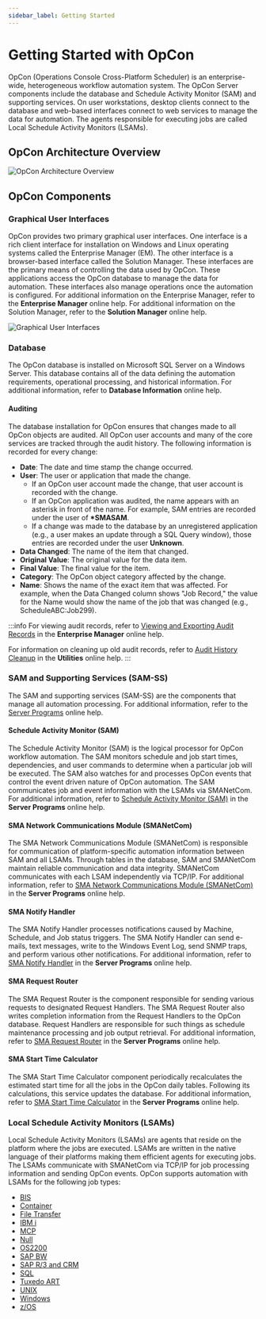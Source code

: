 ```yaml
---
sidebar_label: Getting Started 
---
```


# Getting Started with OpCon

OpCon (Operations Console Cross-Platform Scheduler) is an enterprise-wide, heterogeneous workflow automation system. The OpCon Server components include the database and Schedule Activity Monitor (SAM) and supporting services. On user workstations, desktop clients connect to the database and web-based interfaces connect to web services to manage the data for automation. The agents responsible for executing jobs are called Local Schedule Activity Monitors (LSAMs).

## OpCon Architecture Overview

![OpCon Architecture Overview](./Resources/Images/Concepts/opconarchitecture.png "OpCon Architecture Overview")

## OpCon Components

### Graphical User Interfaces

OpCon provides two primary graphical user interfaces. One interface is a rich client interface for installation on Windows and Linux operating systems called the Enterprise Manager (EM). The other interface is a browser-based interface called the Solution Manager. These interfaces are the primary means of controlling the data used by OpCon. These applications access the OpCon database to manage the data for automation. These interfaces also manage operations once the automation is configured. For additional information on the Enterprise Manager, refer to the **Enterprise Manager** online help. For additional information on the Solution Manager, refer to the **Solution Manager** online help.

![Graphical User Interfaces](./Resources/Images/Concepts/GUIs.png "Graphical User Interfaces")

### Database

The OpCon database is installed on Microsoft SQL Server on a Windows Server. This database contains all of the data defining the automation requirements, operational processing, and historical information. For additional information, refer to **Database Information** online help.

#### Auditing

The database installation for OpCon ensures that changes made to all OpCon objects are audited. All OpCon user accounts and many of the core services are tracked through the audit history. The following information is recorded for every change:

- **Date**: The date and time stamp the change occurred.
- **User**: The user or application that made the change.
  - If an OpCon user account made the change, that user account is recorded with the change.
  - If an OpCon application was audited, the name appears with an asterisk in front of the name. For example, SAM entries are recorded under the user of **\*SMASAM**.
  - If a change was made to the database by an unregistered application (e.g., a user makes an update through a SQL Query window), those entries are recorded under the user **Unknown**.
- **Data Changed**: The name of the item that changed.
- **Original Value**: The original value for the data item.
- **Final Value**: The final value for the item.
- **Category**: The OpCon object category affected by the change.
- **Name**: Shows the name of the exact item that was affected. For example, when the Data Changed column shows "Job Record," the value for the Name would show the name of the job that was changed (e.g., ScheduleABC:Job299).

:::info
For viewing audit records, refer to [Viewing and Exporting Audit Records](./Files/UI/Enterprise-Manager/Viewing-and-Exporting-Audit-Records.md) in the **Enterprise Manager** online help.

For information on cleaning up old audit records, refer to [Audit History Cleanup](./utilities/Command-line-Utilities/Audit-History-Cleanup.md) in the **Utilities** online help.
:::

### SAM and Supporting Services (SAM-SS)

The SAM and supporting services (SAM-SS) are the components that manage all automation processing. For additional information, refer to the [Server Programs](./server-programs/introduction.md) online help.

#### Schedule Activity Monitor (SAM)

The Schedule Activity Monitor (SAM) is the logical processor for OpCon workflow automation. The SAM monitors schedule and job start times, dependencies, and user commands to determine when a particular job will be executed. The SAM also watches for and processes OpCon events that control the event driven nature of OpCon automation. The SAM communicates job and event information with the LSAMs via SMANetCom. For additional information, refer to [Schedule Activity Monitor (SAM)](./server-programs/schedule-activity-monitor.md) in the **Server Programs** online help.

#### SMA Network Communications Module (SMANetCom)

The SMA Network Communications Module (SMANetCom) is responsible for communication of platform-specific automation information between SAM and all LSAMs. Through tables in the database, SAM and SMANetCom maintain reliable communication and data integrity. SMANetCom communicates with each LSAM independently via TCP/IP. For additional information, refer to [SMA Network Communications Module (SMANetCom)](./server-programs/network-communications.md) in the **Server Programs** online help.

#### SMA Notify Handler

The SMA Notify Handler processes notifications caused by Machine, Schedule, and Job status triggers. The SMA Notify Handler can send e-mails, text messages, write to the Windows Event Log, send SNMP traps, and perform various other notifications. For additional information, refer to [SMA Notify Handler](./server-programs/notify-handler.md) in the **Server Programs** online help.

#### SMA Request Router

The SMA Request Router is the component responsible for sending various requests to designated Request Handlers. The SMA Request Router also writes completion information from the Request Handlers to the OpCon database. Request Handlers are responsible for such things as schedule maintenance processing and job output retrieval. For additional information, refer to [SMA Request Router](./server-programs/request-router.md) in the **Server Programs** online help.

#### SMA Start Time Calculator

The SMA Start Time Calculator component periodically recalculates the estimated start time for all the jobs in the OpCon daily tables. Following its calculations, this service updates the database. For additional information, refer to [SMA Start Time Calculator](./server-programs/start-time-calculator.md) in the **Server Programs** online help.

### Local Schedule Activity Monitors (LSAMs)

Local Schedule Activity Monitors (LSAMs) are agents that reside on the platform where the jobs are executed. LSAMs are written in the native language of their platforms making them efficient agents for executing jobs. The LSAMs communicate with SMANetCom via TCP/IP for job processing information and sending OpCon events. OpCon supports automation with LSAMs for the following job types:

- [BIS](./job-types/bis.md)
- [Container](./job-types/container.md)
- [File Transfer](./job-types/file-transfer.md)
- [IBM i](./job-types/ibm-i.md)
- [MCP](./job-types/mcp.md)
- [Null](./job-types/null.md)
- [OS2200](./job-types/os-2200.md)
- [SAP BW](./job-types/sap-bw.md)
- [SAP R/3 and CRM](./job-types/sap.md)
- [SQL](./job-types/sql.md)
- [Tuxedo ART](./job-types/tuxedo-art.md)
- [UNIX](./job-types/unix.md)
- [Windows](./job-types/windows.md)
- [z/OS](./job-types/zos.md)
